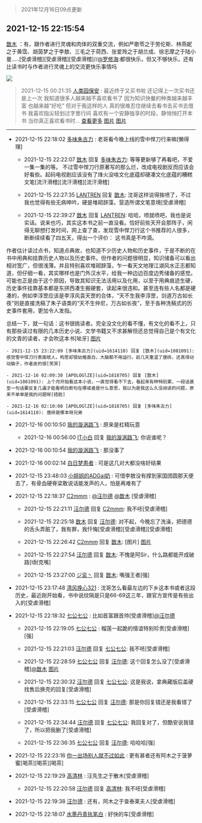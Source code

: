 > 2021年12月16日09点更新
<link rel="stylesheet" href="https://cdn.jsdelivr.net/gh/taotie6/sampleJSON@main/css/photo_show.css">
<meta name="referrer" content="no-referrer" />


 ## 2021-12-15 22:15:54 

 [㪚木](https://www.coolapk.com/feed/32152347?shareKey=ZDdhZGQ2MTJjYzI5NjFiYTAyYWY~) ：有，跟作者进行灵魂和肉体的双重交流，例如严歌苓之于劳伦斯、林燕妮之于黄霑、胡茵梦之于李敖、三毛之于荷西、张爱玲之于胡兰成、徐志摩之于陆小曼.....[受虐滑稽][受虐滑稽][受虐滑稽]//<a class="feed-link-uname" href="/u/罗修海">@罗修海</a>:都很快乐，但又不够快乐，还有比读书时与作者进行灵魂上的交流更快乐事情吗 

<div class="album">
<img class="img-item" src="http://image.coolapk.com/feed/2021/1120/21/1081091_d2c38e5f_6153_563_650@378x378.gif" />
</div>

> 2021-12-15 00:21:35 
> [人类园保安](https://www.coolapk.com/feed/32133320?shareKey=YjYyMWVlZGZjMGM3NjFiYTAyYWY~) : 最近终于又买书啦 还记得上一次买书还是上一次 我知道很多人越来越不喜欢看书了 因为知识快餐的种类越来越丰富 也越来越“好吃” 但对于我这样的人 真的很难忍住继续去看书去买书去借书 我喜欢指尖轻划过字里行间 喜欢有一个安静独享的时段，静悄悄打开本书 当你真正喜欢看书时... <a href="">查看更多</a> 
[图片](http://image.coolapk.com/feed/2021/1215/00/3437101_01a70a58_8887_7796_277@3325x2494.jpeg)
[图片](http://image.coolapk.com/feed/2021/1215/00/3437101_f184a68b_8887_7803_491@1080x2400.jpeg)

 ------- 

- 2021-12-15 22:18:02 [多味朱古力](uid=1614110) : 老哥看今晚上线的雪中悍刀行来嘛[懒得理] 

    - 2021-12-15 22:22:07 [㪚木](uid=1081091) 回复 [多味朱古力](uid=1614110): 等等更新够了再看吧，不爱一集一集的等。
不过雪中悍刀行原著写的那么烂，改成电视剧反而应该会好看些。起码电视剧应该没有了烽火没啥文化底蕴却硬凑文化底蕴的糟糕文笔[流汗滑稽][流汗滑稽][流汗滑稽] 

    - 2021-12-15 22:27:35 [LANTREN](uid=2194571) 回复 [㪚木](uid=1081091): 沈哥这样说得挨喷了，不过我也觉得有些无病呻吟，硬是堆砌辞藻，营造所谓文笔意境[受虐滑稽] 

    - 2021-12-15 22:39:27 [㪚木](uid=1081091) 回复 [LANTREN](uid=2194571): 哈哈，喷就喷吧，我也是说实话。说来也巧，其实这本书之前一直没看。恰好前些天开会那阵子，闲得无聊想打发时间，网上查了查，发现雪中悍刀行这个书推荐的人很多，断断续续看了四五天，得出一个评价：
这书真是不咋滴。

作者估计读过点书，知道点典故，也知道不少历史人物和历史事件<!--break-->，于是不断的在书中用典和挂靠历史人物以及历史事件。但作者的问题很明显，知识储备可以看出相对宽广，但很浅薄。并且特别喜欢堆砌辞藻，乍一看天文地理江湖风水正志都知道，但仔细一看，其实哪样也是门外汉水平，给我一种边边百度边秀储备的感觉。
可能也正是由于这个原因，导致其知识无法活用以及化用，以至于用典痕迹生硬，历史事件挂靠基本都是东拼西凑生搬硬套，读起来很违和。甚至连有些人名都是硬凑的，例如李淳罡应该是李淳风袁天罡的合体，“天不生我李淳罡，剑道万古如长夜”则是直接洗稿了朱子语类的“天不生仲尼，万古如长夜”，至于各种洗稿式的历史事件套用，更加令人发指。

总结一下，就一句话：这书很挑读者。完全没文化的看不懂，有文化的看不上，只有那些读过有限的几本历史小说、文学书籍又不求甚解但还总觉得自己是个有文化的文青的读者，才会吹这本书[呲牙] [图片](http://image.coolapk.com/feed/2018/1217/07/1081091_1545003920_5732@216x196.gif)

    - 2021-12-15 23:22:09 [多味朱古力](uid=1614110) 回复 [㪚木](uid=1081091): 感觉雪中悍刀行表面唬人，构思却很幼稚直白，大脑都不用运行。前几天重温了唐砖，还真得动动脑子，作者皮的很[笑哭] 

    - 2021-12-16 02:09:30 [APOLOGlZE](uid=1818705) 回复 [㪚木](uid=1081091): 上个月开始看这本小说，一直觉得看不下去，看起来有种特别累，一段话甚至一句话要反复几遍才能看明白断句在哪或者是什么意思，我以为是我这么久没阅读的问题，原来不单单是我的问题呀[捂脸] 

    - 2021-12-16 02:10:08 [APOLOGlZE](uid=1818705) 回复 [多味朱古力](uid=1614110): 唐砖是哪本呀兄弟 

- 2021-12-16 00:10:50 [我的漩涡路飞](uid=2827780) : 原来是杠精玩意 

    - 2021-12-16 00:56:00 [IT小白](uid=1002886) 回复 [我的漩涡路飞](uid=2827780): 你说谁呢？ 

- 2021-12-16 00:10:54 [我的漩涡路飞](uid=2827780) : 那没事了 

- 2021-12-16 00:02:14 [白日梦患者](uid=533502) : 可是这几对大都没啥好结果 

- 2021-12-15 23:48:03 [小姐姐的ADGai奶](uid=1701309) : 可惜李敖没有撑到家国团圆那天便去了，有骨血硬脊梁敢说话能发声的人，怕是再难有了 

- 2021-12-15 22:18:37 [C2mmm](uid=2697120) : <a class="feed-link-uname" href="/u/汪尔德">@汪尔德</a> <a class="feed-link-uname" href="/u/㪚木">@㪚木</a> [受虐滑稽] 

    - 2021-12-15 22:21:11 [汪尔德](uid=1595236) 回复 [C2mmm](uid=2697120): 我不呸[受虐滑稽] 

    - 2021-12-15 22:25:18 [㪚木](uid=1081091) 回复 [汪尔德](uid=1595236): 对不起，今晚忘了洗澡，把德德的舌头弄脏了，我有罪，我忏悔[受虐滑稽][受虐滑稽][受虐滑稽] 

    - 2021-12-15 22:26:42 [C2mmm](uid=2697120) 回复 [㪚木](uid=1081091): [图片] [图片](http://image.coolapk.com/feed/2021/1215/22/2697120_37143fbd_8401_3885_907@1014x1011.jpeg)

    - 2021-12-15 22:27:54 [汪尔德](uid=1595236) 回复 [㪚木](uid=1081091): 不愧是阿Sir，什么路都能开成破路[t耐克嘴] 

    - 2021-12-15 23:27:00 [ジ衮丶](uid=494451) 回复 [㪚木](uid=1081091): 嘴强王者[强] 

- 2021-12-15 23:17:48 [清风挽心321](uid=3583283) : 沈哥怎么看最左边的下乡这本书或者这段历史，最近刚开始看，书中说纹隔是只是66-69这三年，跟官方宣传是有些出入的[受虐滑稽] 

- 2021-12-15 22:18:32 [七公七公](uid=1763604) : 比如首富跟首帅[受虐滑稽]<a class="feed-link-uname" href="/u/汪尔德">@汪尔德</a> 

    - 2021-12-15 22:19:05 [七公七公](uid=1763604) : 榴莲一起跪的情谊特别珍贵[受虐滑稽][强] 

    - 2021-12-15 22:21:03 [汪尔德](uid=1595236) 回复 [七公七公](uid=1763604): 我不呸[受虐滑稽] 

    - 2021-12-15 22:28:59 [七公七公](uid=1763604) 回复 [汪尔德](uid=1595236): 这个回复怎么没了[受虐滑稽]<a class="feed-link-uname" href="/u/㪚木">@㪚木</a> [图片](http://image.coolapk.com/feed/2021/1215/22/1763604_513775fa_8538_0804_647@1080x320.jpeg)

    - 2021-12-15 22:30:32 [汪尔德](uid=1595236) 回复 [七公七公](uid=1763604): 这是我说，拿典藏版后盖硬找售后换壳的回复[受虐滑稽] 

    - 2021-12-15 22:33:15 [七公七公](uid=1763604) 回复 [汪尔德](uid=1595236): 那是你回复错还是我看错了[受虐滑稽] 

    - 2021-12-15 22:34:44 [汪尔德](uid=1595236) 回复 [七公七公](uid=1763604): 我回复对了，但酷安说我错了，所以把我删了[受虐滑稽] 

    - 2021-12-15 22:36:35 [七公七公](uid=1763604) 回复 [汪尔德](uid=1595236): 哈哈哈[强] 

- 2021-12-15 22:23:16 [你一出场别人就不过如此](uid=2538561) : 更有甚者还有阿木之于菠萝蜜[喝茶][喝茶][喝茶] 

- 2021-12-15 22:19:29 [高清林](uid=8114305) : 汪先生之于散木[受虐滑稽] 

    - 2021-12-15 22:20:58 [汪尔德](uid=1595236) 回复 [高清林](uid=8114305): 我不呸[受虐滑稽] 

- 2021-12-15 22:19:38 [汪尔德](uid=1595236) : 还有，阿木之于查泰莱夫人[受虐滑稽] 

- 2021-12-15 22:18:07 [水墨丹青执笔白](uid=3060746) : 好快的车[受虐滑稽] 

